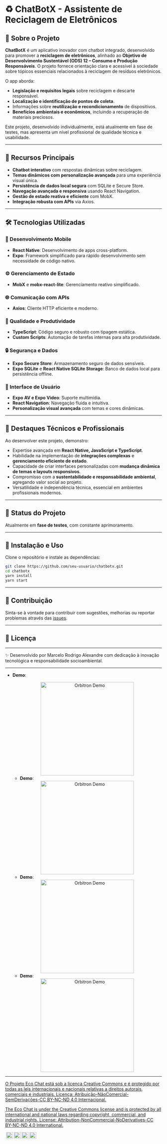 # ♻️ ChatBotX - Assistente de Reciclagem de Eletrônicos

## 🚀 Sobre o Projeto

**ChatBotX** é um aplicativo inovador com chatbot integrado, desenvolvido para promover a **reciclagem de eletrônicos**, alinhado ao **Objetivo de Desenvolvimento Sustentável (ODS) 12 – Consumo e Produção Responsáveis**. O projeto fornece orientação clara e acessível à sociedade sobre tópicos essenciais relacionados à reciclagem de resíduos eletrônicos.

O app aborda:

* **Legislação e requisitos legais** sobre reciclagem e descarte responsável.
* **Localização e identificação de pontos de coleta**.
* Informações sobre **reutilização e recondicionamento** de dispositivos.
* **Benefícios ambientais e econômicos**, incluindo a recuperação de materiais preciosos.

Este projeto, desenvolvido individualmente, está atualmente em fase de testes, mas apresenta um nível profissional de qualidade técnica e usabilidade.

---

## 🎯 Recursos Principais

* **Chatbot interativo** com respostas dinâmicas sobre reciclagem.
* **Temas dinâmicos com personalização avançada** para uma experiência visual única.
* **Persistência de dados local segura** com SQLite e Secure Store.
* **Navegação avançada e responsiva** usando React Navigation.
* **Gestão de estado reativa e eficiente** com MobX.
* **Integração robusta com APIs** via Axios.

---

## 🛠️ Tecnologias Utilizadas

### 📱 Desenvolvimento Mobile

* **React Native**: Desenvolvimento de apps cross-platform.
* **Expo**: Framework simplificado para rápido desenvolvimento sem necessidade de código nativo.

### ⚙️ Gerenciamento de Estado

* **MobX** e **mobx-react-lite**: Gerenciamento reativo simplificado.

### 🌐 Comunicação com APIs

* **Axios**: Cliente HTTP eficiente e moderno.

### 🧠 Qualidade e Produtividade

* **TypeScript**: Código seguro e robusto com tipagem estática.
* **Custom Scripts**: Automação de tarefas internas para alta produtividade.

### 🔒 Segurança e Dados

* **Expo Secure Store**: Armazenamento seguro de dados sensíveis.
* **Expo SQLite** e **React Native SQLite Storage**: Banco de dados local para persistência offline.

### 🎨 Interface de Usuário

* **Expo AV e Expo Video**: Suporte multimídia.
* **React Navigation**: Navegação fluida e intuitiva.
* **Personalização visual avançada** com temas e cores dinâmicas.

---

## 📌 Destaques Técnicos e Profissionais

Ao desenvolver este projeto, demonstro:

* Expertise avançada em **React Native, JavaScript e TypeScript**.
* Habilidade na implementação de **integrações complexas** e **gerenciamento eficiente de estado**.
* Capacidade de criar interfaces personalizadas com **mudança dinâmica de temas e layouts responsivos**.
* Compromisso com a **sustentabilidade e responsabilidade ambiental**, agregando valor social ao projeto.
* Versatilidade e independência técnica, essencial em ambientes profissionais modernos.

---

## 🚧 Status do Projeto

Atualmente em **fase de testes**, com constante aprimoramento.

---

## 🔗 Instalação e Uso

Clone o repositório e instale as dependências:

```bash
git clone https://github.com/seu-usuario/chatbotx.git
cd chatbotx
yarn install
yarn start
```

---

## 📢 Contribuição

Sinta-se à vontade para contribuir com sugestões, melhorias ou reportar problemas através das [issues](https://github.com/seu-usuario/chatbotx/issues).

---

## 📄 Licença

---

✨ Desenvolvido por Marcelo Rodrigo Alexandre com dedicação à inovação tecnológica e responsabilidade socioambiental.

---

- **Demo**:  
  <div align="center">
    <img src="[https://github.com/Jhon-SW-Elliott/Jhon-SW-Elliott/raw/main/images/orbitron.gif](https://github.com/Jhon-SW-Elliott/Extensao_Universitaria_Eco_Chat/blob/main/main/assets/Design%20sem%20nome%20(1).gif)" alt="Orbitron Demo" width="300" />
  </div>

  - **Demo**:  
  <div align="center">
    <img src="[https://github.com/Jhon-SW-Elliott/Jhon-SW-Elliott/raw/main/images/orbitron.gif](https://github.com/Jhon-SW-Elliott/Extensao_Universitaria_Eco_Chat/blob/main/main/assets/Design%20sem%20nome%20(2).gif)" alt="Orbitron Demo" width="300" />
  </div>

  - **Demo**:  
  <div align="center">
    <img src="[https://github.com/Jhon-SW-Elliott/Jhon-SW-Elliott/raw/main/images/orbitron.gif](https://github.com/Jhon-SW-Elliott/Extensao_Universitaria_Eco_Chat/blob/main/main/assets/Design%20sem%20nome%20(3).gif)" alt="Orbitron Demo" width="300" />
  </div>

  - **Demo**:  
  <div align="center">
    <img src="[https://github.com/Jhon-SW-Elliott/Jhon-SW-Elliott/raw/main/images/orbitron.gif](https://github.com/Jhon-SW-Elliott/Extensao_Universitaria_Eco_Chat/blob/main/main/assets/Design%20sem%20nome%20(4).gif)" alt="Orbitron Demo" width="300" />
  </div>

---

<p xmlns:cc="http://creativecommons.org/ns#" >  <a href="https://creativecommons.org/licenses/by-nc-nd/4.0/?ref=chooser-v1" target="_blank" rel="license noopener noreferrer" style="display:inline-block;"> O Projeto Eco Chat está sob a licença Creative Commons e é protegido por todas as leis internacionais e nacionais relativas a direitos autorais, comerciais e industriais. Licença: Atribuição-NãoComercial-SemDerivações-CC BY-NC-ND 4.0 Internacional. </a></p>

<p xmlns:cc="http://creativecommons.org/ns#" >  <a href="https://creativecommons.org/licenses/by-nc-nd/4.0/?ref=chooser-v1" target="_blank" rel="license noopener noreferrer" style="display:inline-block;"> The  Eco Chat is under the Creative Commons license and is protected by all international and national laws regarding copyright, commercial, and industrial rights. License: Attribution-NonCommercial-NoDerivatives-CC BY-NC-ND 4.0 International. </a></p>

<p xmlns:cc="http://creativecommons.org/ns#" > <a href="https://creativecommons.org/licenses/by-nc-nd/4.0/?ref=chooser-v1" target="_blank" rel="license noopener noreferrer" style="display:inline-block;">
<img style="height:22px!important;margin-left:3px;vertical-align:text-bottom;" src="https://mirrors.creativecommons.org/presskit/icons/cc.svg?ref=chooser-v1" alt=""><img style="height:22px!important;margin-left:3px;vertical-align:text-bottom;" src="https://mirrors.creativecommons.org/presskit/icons/by.svg?ref=chooser-v1" alt=""><img style="height:22px!important;margin-left:3px;vertical-align:text-bottom;" src="https://mirrors.creativecommons.org/presskit/icons/nc.svg?ref=chooser-v1" alt=""><img style="height:22px!important;margin-left:3px;vertical-align:text-bottom;" src="https://mirrors.creativecommons.org/presskit/icons/nd.svg?ref=chooser-v1" alt=""></a></p>


